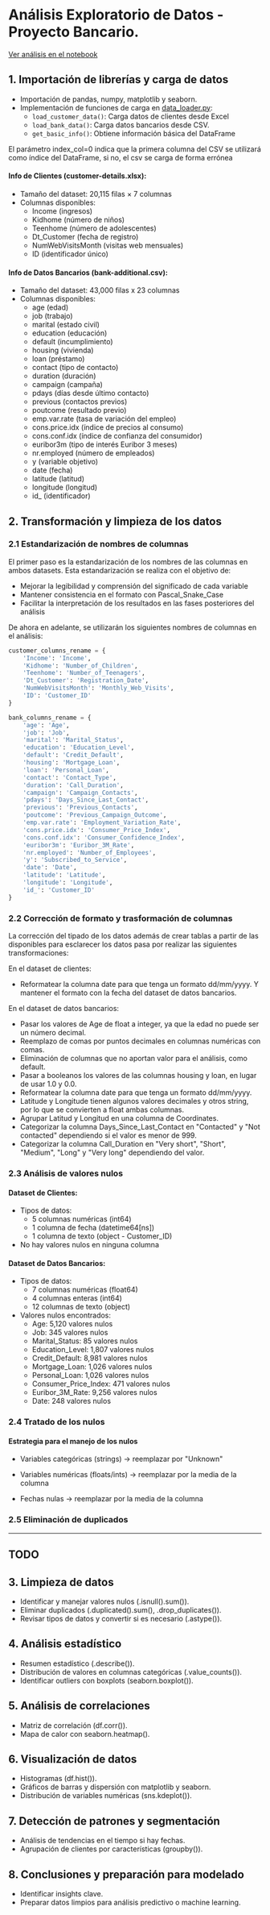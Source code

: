 # Análisis Exploratorio de Datos - Proyecto Bancario. 
[Ver análisis en el notebook](notebooks/EDA_bank_customers.ipynb)

## 1. Importación de librerías y carga de datos

- Importación de pandas, numpy, matplotlib y seaborn.
- Implementación de funciones de carga en [data_loader.py](src/data/data_loader.py):
  - `load_customer_data()`: Carga datos de clientes desde Excel
  - `load_bank_data()`: Carga datos bancarios desde CSV. 
  - `get_basic_info()`: Obtiene información básica del DataFrame

El parámetro index_col=0 indica que la primera columna del CSV se utilizará como índice del DataFrame, si no, el csv se carga de forma errónea

#### Info de Clientes (customer-details.xlsx):
- Tamaño del dataset: 20,115 filas × 7 columnas
- Columnas disponibles:
  - Income (ingresos)
  - Kidhome (número de niños)
  - Teenhome (número de adolescentes)
  - Dt_Customer (fecha de registro)
  - NumWebVisitsMonth (visitas web mensuales)
  - ID (identificador único)

#### Info de Datos Bancarios (bank-additional.csv):
- Tamaño del dataset: 43,000 filas x 23 columnas
- Columnas disponibles:
  - age (edad)
  - job (trabajo)
  - marital (estado civil)
  - education (educación)
  - default (incumplimiento)
  - housing (vivienda)
  - loan (préstamo)
  - contact (tipo de contacto)
  - duration (duración)
  - campaign (campaña)
  - pdays (días desde último contacto)
  - previous (contactos previos)
  - poutcome (resultado previo)
  - emp.var.rate (tasa de variación del empleo)
  - cons.price.idx (índice de precios al consumo)
  - cons.conf.idx (índice de confianza del consumidor)
  - euribor3m (tipo de interés Euribor 3 meses)
  - nr.employed (número de empleados)
  - y (variable objetivo)
  - date (fecha)
  - latitude (latitud)
  - longitude (longitud)
  - id_ (identificador)

## 2. Transformación y limpieza de los datos

### 2.1 Estandarización de nombres de columnas

El primer paso es la estandarización de los nombres de las columnas en ambos datasets. Esta estandarización se realiza con el objetivo de:
- Mejorar la legibilidad y comprensión del significado de cada variable
- Mantener consistencia en el formato con Pascal_Snake_Case
- Facilitar la interpretación de los resultados en las fases posteriores del análisis

De ahora en adelante, se utilizarán los siguientes nombres de columnas en el análisis:
```python
customer_columns_rename = {
    'Income': 'Income',
    'Kidhome': 'Number_of_Children',
    'Teenhome': 'Number_of_Teenagers',
    'Dt_Customer': 'Registration_Date',
    'NumWebVisitsMonth': 'Monthly_Web_Visits',
    'ID': 'Customer_ID'
}

bank_columns_rename = {
    'age': 'Age',
    'job': 'Job',
    'marital': 'Marital_Status',
    'education': 'Education_Level',
    'default': 'Credit_Default',
    'housing': 'Mortgage_Loan',
    'loan': 'Personal_Loan',
    'contact': 'Contact_Type',
    'duration': 'Call_Duration',
    'campaign': 'Campaign_Contacts',
    'pdays': 'Days_Since_Last_Contact',
    'previous': 'Previous_Contacts',
    'poutcome': 'Previous_Campaign_Outcome',
    'emp.var.rate': 'Employment_Variation_Rate',
    'cons.price.idx': 'Consumer_Price_Index',
    'cons.conf.idx': 'Consumer_Confidence_Index',
    'euribor3m': 'Euribor_3M_Rate',
    'nr.employed': 'Number_of_Employees',
    'y': 'Subscribed_to_Service',
    'date': 'Date',
    'latitude': 'Latitude',
    'longitude': 'Longitude',
    'id_': 'Customer_ID'
}
```

### 2.2 Corrección de formato y trasformación de columnas

La corrección del tipado de los datos además de crear tablas a partir de las disponibles para esclarecer los datos pasa por realizar las siguientes transformaciones:

En el dataset de clientes:

- Reformatear la columna date para que tenga un formato dd/mm/yyyy. Y mantener el formato con la fecha del dataset de datos bancarios.

En el dataset de datos bancarios:
- Pasar los valores de Age de float a integer, ya que la edad no puede ser un número decimal.
- Reemplazo de comas por puntos decimales en columnas numéricas con comas.
- Eliminación de columnas que no aportan valor para el análisis, como default.
- Pasar a booleanos los valores de las columnas housing y loan, en lugar de usar 1.0 y 0.0.
- Reformatear la columna date para que tenga un formato dd/mm/yyyy.
- Latitude y Longitude tienen algunos valores decimales y otros string, por lo que se convierten a float ambas columnas.
- Agrupar Latitud y Longitud en una columna de Coordinates.
- Categorizar la columna Days_Since_Last_Contact en "Contacted" y "Not contacted" dependiendo si el valor es menor de 999.
- Categorizar la columna Call_Duration en "Very short", "Short", "Medium", "Long" y "Very long" dependiendo del valor.



### 2.3 Análisis de valores nulos

#### Dataset de Clientes:
- Tipos de datos:
  - 5 columnas numéricas (int64)
  - 1 columna de fecha (datetime64[ns])
  - 1 columna de texto (object - Customer_ID)
- No hay valores nulos en ninguna columna

#### Dataset de Datos Bancarios:
- Tipos de datos:
  - 7 columnas numéricas (float64)
  - 4 columnas enteras (int64)
  - 12 columnas de texto (object)
- Valores nulos encontrados:
  - Age: 5,120 valores nulos
  - Job: 345 valores nulos
  - Marital_Status: 85 valores nulos
  - Education_Level: 1,807 valores nulos
  - Credit_Default: 8,981 valores nulos
  - Mortgage_Loan: 1,026 valores nulos
  - Personal_Loan: 1,026 valores nulos
  - Consumer_Price_Index: 471 valores nulos
  - Euribor_3M_Rate: 9,256 valores nulos
  - Date: 248 valores nulos

### 2.4 Tratado de los nulos

#### Estrategia para el manejo de los nulos

- Variables categóricas (strings) → reemplazar por "Unknown"

- Variables numéricas (floats/ints) → reemplazar por la media de la columna

- Fechas nulas → reemplazar por la media de la columna


### 2.5 Eliminación de duplicados







-----------------------------------------------------------------
TODO
-----------------------------------------------------------------
## 3. Limpieza de datos
- Identificar y manejar valores nulos (.isnull().sum()).
- Eliminar duplicados (.duplicated().sum(), .drop_duplicates()).
- Revisar tipos de datos y convertir si es necesario (.astype()).

## 4. Análisis estadístico
- Resumen estadístico (.describe()).
- Distribución de valores en columnas categóricas (.value_counts()).
- Identificar outliers con boxplots (seaborn.boxplot()).

## 5. Análisis de correlaciones
- Matriz de correlación (df.corr()).
- Mapa de calor con seaborn.heatmap().

## 6. Visualización de datos
- Histogramas (df.hist()).
- Gráficos de barras y dispersión con matplotlib y seaborn.
- Distribución de variables numéricas (sns.kdeplot()).

## 7. Detección de patrones y segmentación
- Análisis de tendencias en el tiempo si hay fechas.
- Agrupación de clientes por características (groupby()).

## 8. Conclusiones y preparación para modelado
- Identificar insights clave.
- Preparar datos limpios para análisis predictivo o machine learning. 